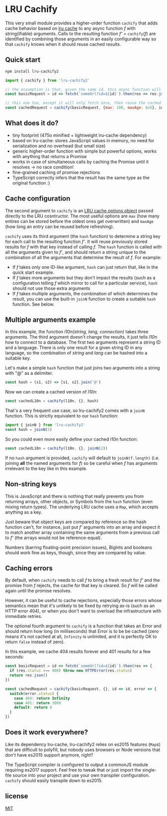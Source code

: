 # LRU Cachify

This very small module provides a higher-order function `cachify` that adds cache behavior based on [lru cache](https://www.npmjs.com/package/lru-cache) to any async function *f* with string(ifiable) arguments. Calls to the resulting function *f'* = `cachify`(*f*) are identified by combining those arguments in an easily configurable way so that `cachify` knows when it should reuse cached results.

## Quick start

```sh
npm install lru-cachify2
```

```javascript
import { cachify } from 'lru-cachify2'

// the assumption is that, given the same id, this async function will return the same results forever (or some time at least)
const basicRequest = id => fetch(`someUrl?id=${id}`).then(res => res.json())

// this one too, except it will only fetch once, then reuse the cached result for ten minutes
const cachedRequest = cachify(basicRequest, {max: 100, maxAge: 6e5}, id => id)
```

## What does it do?

* tiny footprint (475o minified + lightweight lru-cache dependency)
* based on lru-cache: stores JavaScript values in memory, no need for serialization and no overhead (but small size)
* generic higher-order function with simple but powerful options, works with anything that returns a Promise
* works in case of simultaneous calls by caching the Promise until it resolves → no race condition!
* fine-grained caching of promise rejections
* TypeScript correctly infers that the result has the same type as the original function :)


## Cache configuration

The second argument to `cachify` is an [LRU cache options object](https://www.npmjs.com/package/lru-cache#options) passed directly to the LRU cosntructor. The most useful options are `max` (how many entires can be stored before the oldest ones get overwritten) and `maxAge` (how long an entry can be reused before refreshing).

`cachify` uses its third argument (the `hash` function) to determine a string key for each call to the resulting function *f'*. It will reuse previously stored results for *f* with that key instead of calling *f*. The `hash` function is called with all the arguments given to *f'*, and should return a string unique to the combination of all the arguments that determine the result of *f*. For example:

* If *f* takes only one ID-like argument, `hash` can just return that, like in the quick start example.
* If *f* takes more arguments but they don't impact the results (such as a configuration telling *f* which mirror to call for a particular service), `hash` should not use those extra arguments
* If *f* takes multiple arguments, the combination of which determines the result, you can use the built-in `joinN` function to create a suitable `hash` function. See below.

## Multiple arguments example

In this example, the function *l10n(string, lang, connection)* takes three arguments. The third argument doesn't change the results, it just tells *l10n* how to connect to a database. The first two arguments represent a string ID and a language. There is only one result for a given string ID in any language, so the combination of *string* and *lang* can be hashed into a suitable key.

Let's make a simple `hash` function that just joins two arguments into a string with "@" as a delimiter.

```javascript
const hash = (s1, s2) => [s1, s2].join('@')
```

Now we can create a cached version of *l10n*:

```javascript
const cachedL10n = cachify(l10n, {}, hash)
```

That's a very frequent use case, so lru-cachify2 comes with a `joinN` function. This is strictly equivalent to our `hash` function:

```javascript
import { joinN } from 'lru-cachify2'
const hash = joinN(2)
```

So you could even more easily define your cached *l10n* function:
```javascript
const cachedL10n = cachify(l10n, {}, joinN(2))
```

If no `hash` argument is provided, `cachify` will default to `joinN(f.length)` (i.e. joining **all** the named arguments for *f*) so be careful when *f* has arguments irrelevant to the key like in this example.

## Non-string keys

This is JavaScript and there is nothing that really prevents you from returning arrays, other objects, or Symbols from the `hash` function (even mixing return types). The underlying LRU cache uses a `Map`, which accepts anything as a key.

Just beware that object keys are compared by reference so the hash function can't, for instance, just put *f'* arguments into an array and expect it to match another array containing the same arguments from a previous call to *f'* (the arrays would not be reference-equal).

Numbers (barring floating-point precision issues), BigInts and booleans should work fine as keys, though, since they are compared by value.

## Caching errors

By default, when `cachify` needs to call *f* to bring a fresh result for *f'* and the promise from *f* rejects, the cache for that key is cleared. So *f* will be called again until the promise resolves.

However, it can be useful to cache rejections, especially those errors whose semantics mean that it's unlikely to be fixed by retrying as-is (such as an HTTP error 404), or when you don't want to overload the infrastructure with immediate retries.

The optional fourth argument to `cachify` is a function that takes an Error and should return how long (in milliseconds) that Error is to be be cached (zero means it's not cached at all, `Infinity` is unlimited, and it is perfectly OK to return `false` instead of zero).

In this example, we cache 404 results forever and 401 results for a few seconds:

```javascript
const basicRequest = id => fetch(`someUrl?id=${id}`).then(res => {
  if (res.status >== 400) throw new HTTPError(res.status)
  return res.json()
})

const cachedRequest = cachify(basicRequest, {}, id => id, error => {
  switch(error.status) {
    case 404: return Infinity
    case 401: return 3000
    default: return 0
  }
})
```

## Does it work everywhere?

Like its dependency lru-cache, lru-cachify2 relies on es2015 features (`Map`s) that are difficult to polyfill, but nobody uses browsers or Node versions that don't have es2015 support anymore, right?

The TypeScript compiler is configured to output a commonJS module requiring es2017 support. Feel free to tweak that or just import the single-file source into your project and use your own transpiler configuration. `cachify` should easily transpile down to es2015.

## license

[MIT](https://tldrlegal.com/license/mit-license)
